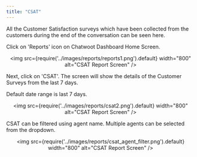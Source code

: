 ```yaml
---
title: "CSAT"
---
```


All the Customer Satisfaction surveys which have been collected from the customers during the end of the conversation can be seen here.

Click on 'Reports' icon on Chatwoot Dashboard Home Screen.

<div align="center">

<img src={require('../images/reports/reports1.png').default} width="800" alt="CSAT Report Screen" />

</div>

Next, click on 'CSAT'. The screen will show the details of the Customer Surveys from the last 7 days.

Default date range is last 7 days.

<div align="center">

<img src={require('../images/reports/csat2.png').default} width="800" alt="CSAT Report Screen" />

</div>

CSAT can be filtered using agent name. Multiple agents can be selected from the dropdown.

<div align="center">

<img src={require('../images/reports/csat_agent_filter.png').default} width="800" alt="CSAT Report Screen" />

</div>

